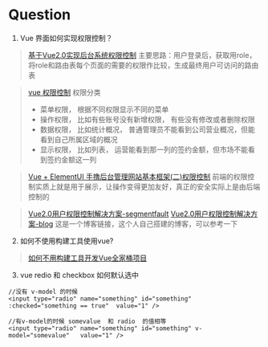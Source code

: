 # Question

1. Vue 界面如何实现权限控制？

> [基于Vue2.0实现后台系统权限控制](https://forum.vuejs.org/t/vue2-0/28657) 
> 主要思路：用户登录后，获取用role，将role和路由表每个页面的需要的权限作比较，生成最终用户可访问的路由表

> [vue 权限控制](https://segmentfault.com/q/1010000008137883)
> 权限分类 
> - 菜单权限， 根据不同权限显示不同的菜单
> - 操作权限， 比如有些账号没有新增权限， 有些没有修改或者删除权限
> - 数据权限， 比如统计概况， 普通管理员不能看到公司营业概况，但能看到自己所属区域的概况
> - 显示权限， 比如列表， 运营能看到那一列的签约金额，但市场不能看到签约金额这一列

> [Vue + ElementUI 手撸后台管理网站基本框架(二)权限控制](https://blog.csdn.net/harsima/article/details/77949448)
> 前端的权限控制实质上就是用于展示，让操作变得更加友好，真正的安全实际上是由后端控制的

> [Vue2.0用户权限控制解决方案-segmentfault](https://segmentfault.com/p/1210000012206425)
> [Vue2.0用户权限控制解决方案-blog](https://refined-x.com/2017/11/28/Vue2.0%E7%94%A8%E6%88%B7%E6%9D%83%E9%99%90%E6%8E%A7%E5%88%B6%E8%A7%A3%E5%86%B3%E6%96%B9%E6%A1%88/)
> 这是一个博客链接，这个人自己搭建的博客，可以参考一下   


2. 如何不使用构建工具使用vue?

>[如何不用构建工具开发Vue全家桶项目](http://refined-x.com/2017/10/28/%E5%A6%82%E4%BD%95%E4%B8%8D%E7%94%A8%E6%9E%84%E5%BB%BA%E5%B7%A5%E5%85%B7%E5%BC%80%E5%8F%91Vue%E5%85%A8%E5%AE%B6%E6%A1%B6%E9%A1%B9%E7%9B%AE/) 

3. vue redio 和 checkbox 如何默认选中

```
//没有 v-model 的时候
<input type="radio" name="something" id="something" :checked="something == true"  value="1" />

//有v-model的时候 somevalue  和 radio  的值相等 
<input type="radio" name="something" id="something" v-model="somevalue"   value="1" />
```
